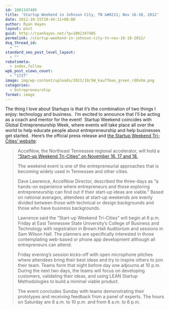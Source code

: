 ```yaml
---
id: 1001347405
title: 'Startup Weekend in Johnson City, TN &#8211; Nov 16-18, 2012'
date: 2012-10-25T20:44:11+00:00
author: Ryan Hayes
layout: post
guid: http://ryanhayes.net/?p=1001347405
permalink: /startup-weekend-in-johnson-city-tn-nov-16-18-2012/
dsq_thread_id:
  - ""
standard_seo_post_level_layout:
  - ""
robotsmeta:
  - index,follow
wpb_post_views_count:
  - "1727"
image: img/wp-content/uploads/2013/10/SW_kauffman_green_rd0xhm.png
categories:
  - Entrepreneurship
format: image
---
```

The thing I love about Startups is that it&#8217;s the combination of two things I enjoy: technology and business.  I&#8217;m excited to announce that I&#8217;ll be acting as a coach and mentor for the event!  Startup Weekend coincides with Global Entrepreneurship Week, where events will take place all over the world to help educate people about entrepreneurship and help businesses get started.  Here&#8217;s the official press release and [the Startup Weekend Tri-Cities&#8217; website](http://tricities.startupweekend.org/):

> AccelNow, the Northeast Tennessee regional accelerator, will hold a [“Start-up Weekend Tri-Cities” on November 16, 17 and 18.](http://tricities.startupweekend.org/)
> 
> The weekend event is one of the entrepreneurial approaches that is becoming widely used in Tennessee and other cities.
> 
> Dave Lawrence, AccelNow Director, described the three-days as “a hands-on experience where entrepreneurs and those exploring entrepreneurship can find out if their start-up ideas are viable.” Based on national averages, attendees at start-up weekends are evenly divided between those with technical or design backgrounds and those who have business backgrounds.
> 
> Lawrence said the “Start-up Weekend Tri-Cities” will begin at 6 p.m. Friday at East Tennessee State University’s College of Business and Technology with registration in Brown Hall Auditorium and sessions in Sam Wilson Hall. The planners are specifically interested in those contemplating web-based or phone app development although all entrepreneurs can attend.
> 
> Friday evening’s session kicks-off with open microphone pitches where attendees bring their best ideas and try to inspire others to join their team. Teams form that night before day one adjourns at 10 p.m. During the next two days, the teams will focus on developing customers, validating their ideas, and using LEAN Startup Methodologies to build a minimal viable product.
> 
> The event concludes Sunday with teams demonstrating their prototypes and receiving feedback from a panel of experts. The hours on Saturday are 8 a.m. to 10 p.m. and from 8 a.m. to 6 p.m.